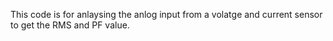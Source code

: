 This code is for anlaysing the anlog input from a volatge and current sensor to get the RMS and PF value.
